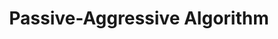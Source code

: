 ---
title: Passive-Aggressive Algorithm
references:
 - "[Online Passive-Aggressive Algorithms](http://jmlr.csail.mit.edu/papers/volume7/crammer06a/crammer06a.pdf)"
 - "[Passive Aggressive Algorithms - scikit-learn Documentation](http://scikit-learn.org/stable/modules/linear_model.html#passive-aggressive)"
---